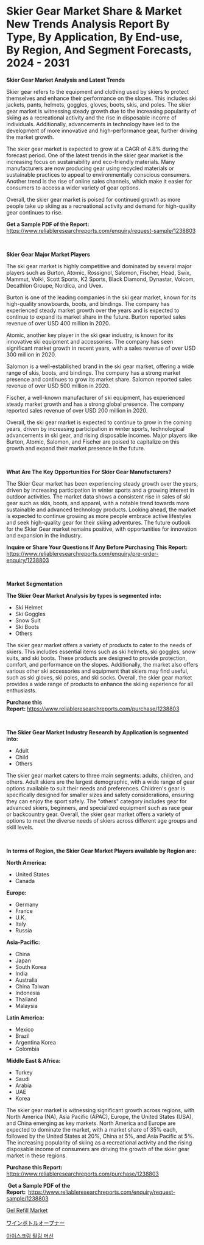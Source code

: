 <p><h1>Skier Gear Market Share & Market New Trends Analysis Report By Type, By Application, By End-use, By Region, And Segment Forecasts, 2024 - 2031</h1></p><p><strong>Skier Gear Market Analysis and Latest Trends</strong></p>
<p><p>Skier gear refers to the equipment and clothing used by skiers to protect themselves and enhance their performance on the slopes. This includes ski jackets, pants, helmets, goggles, gloves, boots, skis, and poles. The skier gear market is witnessing steady growth due to the increasing popularity of skiing as a recreational activity and the rise in disposable income of individuals. Additionally, advancements in technology have led to the development of more innovative and high-performance gear, further driving the market growth.</p><p>The skier gear market is expected to grow at a CAGR of 4.8% during the forecast period. One of the latest trends in the skier gear market is the increasing focus on sustainability and eco-friendly materials. Many manufacturers are now producing gear using recycled materials or sustainable practices to appeal to environmentally conscious consumers. Another trend is the rise of online sales channels, which make it easier for consumers to access a wider variety of gear options.</p><p>Overall, the skier gear market is poised for continued growth as more people take up skiing as a recreational activity and demand for high-quality gear continues to rise.</p></p>
<p><strong>Get a Sample PDF of the Report:&nbsp;</strong> <a href="https://www.reliableresearchreports.com/enquiry/request-sample/1238803">https://www.reliableresearchreports.com/enquiry/request-sample/1238803</a></p>
<p>&nbsp;</p>
<p><strong>Skier Gear Major Market Players</strong></p>
<p><p>The ski gear market is highly competitive and dominated by several major players such as Burton, Atomic, Rossignol, Salomon, Fischer, Head, Swix, Mammut, Volkl, Scott Sports, K2 Sports, Black Diamond, Dynastar, Volcom, Decathlon Groupe, Nordica, and Uvex.</p><p>Burton is one of the leading companies in the ski gear market, known for its high-quality snowboards, boots, and bindings. The company has experienced steady market growth over the years and is expected to continue to expand its market share in the future. Burton reported sales revenue of over USD 400 million in 2020.</p><p>Atomic, another key player in the ski gear industry, is known for its innovative ski equipment and accessories. The company has seen significant market growth in recent years, with a sales revenue of over USD 300 million in 2020.</p><p>Salomon is a well-established brand in the ski gear market, offering a wide range of skis, boots, and bindings. The company has a strong market presence and continues to grow its market share. Salomon reported sales revenue of over USD 500 million in 2020.</p><p>Fischer, a well-known manufacturer of ski equipment, has experienced steady market growth and has a strong global presence. The company reported sales revenue of over USD 200 million in 2020.</p><p>Overall, the ski gear market is expected to continue to grow in the coming years, driven by increasing participation in winter sports, technological advancements in ski gear, and rising disposable incomes. Major players like Burton, Atomic, Salomon, and Fischer are poised to capitalize on this growth and expand their market presence in the future.</p></p>
<p>&nbsp;</p>
<p><strong>What Are The Key Opportunities For Skier Gear Manufacturers?</strong></p>
<p><p>The Skier Gear market has been experiencing steady growth over the years, driven by increasing participation in winter sports and a growing interest in outdoor activities. The market data shows a consistent rise in sales of ski gear such as skis, boots, and apparel, with a notable trend towards more sustainable and advanced technology products. Looking ahead, the market is expected to continue growing as more people embrace active lifestyles and seek high-quality gear for their skiing adventures. The future outlook for the Skier Gear market remains positive, with opportunities for innovation and expansion in the industry.</p></p>
<p><strong>Inquire or Share Your Questions If Any Before Purchasing This Report:</strong> <a href="https://www.reliableresearchreports.com/enquiry/pre-order-enquiry/1238803">https://www.reliableresearchreports.com/enquiry/pre-order-enquiry/1238803</a></p>
<p>&nbsp;</p>
<p><strong>Market Segmentation</strong></p>
<p><strong>The Skier Gear Market Analysis by types is segmented into:</strong></p>
<p><ul><li>Ski Helmet</li><li>Ski Goggles</li><li>Snow Suit</li><li>Ski Boots</li><li>Others</li></ul></p>
<p><p>The skier gear market offers a variety of products to cater to the needs of skiers. This includes essential items such as ski helmets, ski goggles, snow suits, and ski boots. These products are designed to provide protection, comfort, and performance on the slopes. Additionally, the market also offers various other ski accessories and equipment that skiers may find useful, such as ski gloves, ski poles, and ski socks. Overall, the skier gear market provides a wide range of products to enhance the skiing experience for all enthusiasts.</p></p>
<p><strong>Purchase this Report:&nbsp;</strong><a href="https://www.reliableresearchreports.com/purchase/1238803">https://www.reliableresearchreports.com/purchase/1238803</a></p>
<p>&nbsp;</p>
<p><strong>The Skier Gear Market Industry Research by Application is segmented into:</strong></p>
<p><ul><li>Adult</li><li>Child</li><li>Others</li></ul></p>
<p><p>The skier gear market caters to three main segments: adults, children, and others. Adult skiers are the largest demographic, with a wide range of gear options available to suit their needs and preferences. Children's gear is specifically designed for smaller sizes and safety considerations, ensuring they can enjoy the sport safely. The "others" category includes gear for advanced skiers, beginners, and specialized equipment such as race gear or backcountry gear. Overall, the skier gear market offers a variety of options to meet the diverse needs of skiers across different age groups and skill levels.</p></p>
<p>&nbsp;</p>
<p><strong>In terms of Region, the Skier Gear Market Players available by Region are:</strong></p>
<p>
    <p> <strong> North America: </strong>
        <ul>
            <li>United States</li>
            <li>Canada</li>
        </ul>
        </p> 
    <p> <strong> Europe: </strong>
        <ul>
            <li>Germany</li>
            <li>France</li>
            <li>U.K.</li>
            <li>Italy</li>
            <li>Russia</li>
        </ul>
        </p> 
    <p> <strong> Asia-Pacific: </strong>
        <ul>
            <li>China</li>
            <li>Japan</li>
            <li>South Korea</li>
            <li>India</li>
            <li>Australia</li>
            <li>China Taiwan</li>
            <li>Indonesia</li>
            <li>Thailand</li>
            <li>Malaysia</li>
        </ul>
        </p> 
    <p> <strong> Latin America: </strong>
        <ul>
            <li>Mexico</li>
            <li>Brazil</li>
            <li>Argentina Korea</li>
            <li>Colombia</li>
        </ul>
        </p> 
    <p> <strong> Middle East & Africa: </strong>
        <ul>
            <li>Turkey</li>
            <li>Saudi</li>
            <li>Arabia</li>
            <li>UAE</li>
            <li>Korea</li>
        </ul>
    </p>
    </p>
<p><p>The skier gear market is witnessing significant growth across regions, with North America (NA), Asia Pacific (APAC), Europe, the United States (USA), and China emerging as key markets. North America and Europe are expected to dominate the market, with a market share of 35% each, followed by the United States at 20%, China at 5%, and Asia Pacific at 5%. The increasing popularity of skiing as a recreational activity and the rising disposable income of consumers are driving the growth of the skier gear market in these regions.</p></p>
<p><strong>Purchase this Report: </strong><a href="https://www.reliableresearchreports.com/purchase/1238803">https://www.reliableresearchreports.com/purchase/1238803</a></p>
<p>&nbsp;<strong>Get a Sample PDF of the Report:&nbsp;&nbsp;</strong><a href="https://www.reliableresearchreports.com/enquiry/request-sample/1238803">https://www.reliableresearchreports.com/enquiry/request-sample/1238803</a></p>
<p><strong></strong></p>
<p><p><a href="https://github.com/ChiragRp1/Market-Research-Report-List-3/blob/main/gel-refill-market.md">Gel Refill Market</a></p><p><a href="https://github.com/wkuactfdzwizk06/Market-Research-Report-List-1/blob/main/40694725471.md">ワインボトルオープナー</a></p><p><a href="https://github.com/akzkkws047661437/Market-Research-Report-List-1/blob/main/81299355095.md">아이스크림 필링 머신</a></p></p>